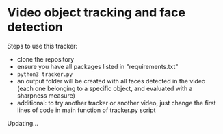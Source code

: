 # Video object tracking and face detection

Steps to use this tracker:
+ clone the repository
+ ensure you have all packages listed in "requirements.txt"
+ `python3 tracker.py`
+ an output folder will be created with all faces detected in the video (each one belonging to a specific object, and evaluated with a sharpness measure)
+ additional: to try another tracker or another video, just change the first lines of code in main function of tracker.py script

Updating...
